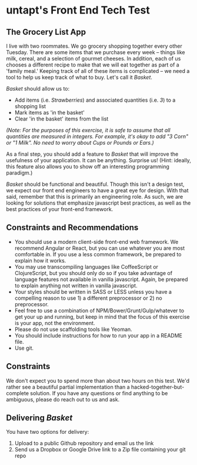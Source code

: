 # untapt's Front End Tech Test

## The Grocery List App

I live with two roommates. We go grocery shopping together every other Tuesday. There are some items that we purchase every week – things like milk, cereal, and a selection of gourmet cheeses. In addition, each of us chooses a different recipe to make that we will eat together as part of a 'family meal.' Keeping track of all of these items is complicated – we need a tool to help us keep track of what to buy. Let's call it _Basket_.

_Basket_ should allow us to:

* Add items (i.e. _Strawberries_) and associated quantities (i.e. _3_) to a shopping list
* Mark items as 'in the basket'
* Clear 'in the basket' items from the list

_(Note: For the purposes of this exercise, it is safe to assume that all quantities are measured in integers. For example, it's okay to add "3 Corn" or "1 Milk". No need to worry about Cups or Pounds or Ears.)_

As a final step, you should add a feature to _Basket_ that will improve the usefulness of your application. It can be anything. Surprise us! (Hint: ideally, this feature also allows you to show off an interesting programming paradigm.)

_Basket_ should be functional and beautiful. Though this isn't a design test, we expect our front end engineers to have a great eye for design. With that said, remember that this is primarily an engineering role. As such, we are looking for solutions that emphasize javascript best practices, as well as the best practices of your front-end framework.


## Constraints and Recommendations

* You should use a modern client-side front-end web framework. We recommend Angular or React, but you can use whatever you are most comfortable in. If you use a less common framework, be prepared to explain how it works.
* You may use transcompiling languages like CoffeeScript or ClojureScript, but you should only do so if you take advantage of language features not available in vanilla javascript. Again, be prepared to explain anything not written in vanilla javascript.
* Your styles should be written in SASS or LESS unless you have a compelling reason to use 1) a different preprocessor or 2) no preprocessor.
* Feel free to use a combination of NPM/Bower/Grunt/Gulp/whatever to get your up and running, but keep in mind that the focus of this exercise is your app, not the environment. 
* Please do not use scaffolding tools like Yeoman. 
* You should include instructions for how to run your app in a README file. 
* Use git.


## Constraints

We don't expect you to spend more than about two hours on this test. We'd rather see a beautiful partial implementation than a hacked-together-but-complete solution. If you have any questions or find anything to be ambiguous, please do reach out to us and ask.


## Delivering _Basket_

You have two options for delivery:

1. Upload to a public Github repository and email us the link
1. Send us a Dropbox or Google Drive link to a Zip file containing your git repo

